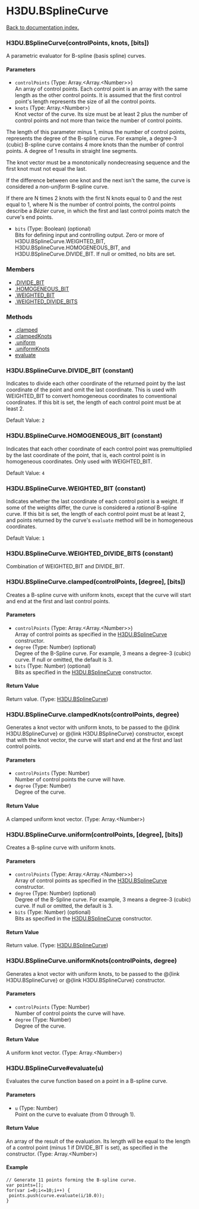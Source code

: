 # H3DU.BSplineCurve

[Back to documentation index.](index.md)

### H3DU.BSplineCurve(controlPoints, knots, [bits]) <a id='H3DU_BSplineCurve'></a>

A parametric evaluator for B-spline (basis spline) curves.

#### Parameters

* `controlPoints` (Type: Array.&lt;Array.&lt;Number>>)<br>
    An array of control points. Each control point is an array with the same length as the other control points. It is assumed that the first control point's length represents the size of all the control points.
* `knots` (Type: Array.&lt;Number>)<br>
    Knot vector of the curve. Its size must be at least 2 plus the number of control points and not more than twice the number of control points.

 The length of this parameter minus 1, minus the number of control points, represents the degree of the B-spline curve. For example, a degree-3 (cubic) B-spline curve contains 4 more knots than the number of control points. A degree of 1 results in straight line segments.

 The knot vector must be a monotonically nondecreasing sequence and the first knot must not equal the last.

 If the difference between one knot and the next isn't the same, the curve is considered a <i>non-uniform</i> B-spline curve.

 If there are N times 2 knots with the first N knots equal to 0 and the rest equal to 1, where N is the number of control points, the control points describe a <i>B&eacute;zier</i> curve, in which the first and last control points match the curve's end points.

* `bits` (Type: Boolean) (optional)<br>
    Bits for defining input and controlling output. Zero or more of H3DU.BSplineCurve.WEIGHTED_BIT, H3DU.BSplineCurve.HOMOGENEOUS_BIT, and H3DU.BSplineCurve.DIVIDE_BIT. If null or omitted, no bits are set.

### Members

* [.DIVIDE_BIT](#H3DU_BSplineCurve_DIVIDE_BIT)
* [.HOMOGENEOUS_BIT](#H3DU_BSplineCurve_HOMOGENEOUS_BIT)
* [.WEIGHTED_BIT](#H3DU_BSplineCurve_WEIGHTED_BIT)
* [.WEIGHTED_DIVIDE_BITS](#H3DU_BSplineCurve_WEIGHTED_DIVIDE_BITS)

### Methods

* [.clamped](#H3DU_BSplineCurve_clamped)
* [.clampedKnots](#H3DU_BSplineCurve_clampedKnots)
* [.uniform](#H3DU_BSplineCurve_uniform)
* [.uniformKnots](#H3DU_BSplineCurve_uniformKnots)
* [evaluate](#H3DU_BSplineCurve_H3DU_BSplineCurve_evaluate)

### H3DU.BSplineCurve.DIVIDE_BIT <a id='H3DU_BSplineCurve_DIVIDE_BIT'></a> (constant)

Indicates to divide each other coordinate of the returned point
by the last coordinate of the point and omit the last
coordinate. This is used with WEIGHTED_BIT to convert
homogeneous coordinates to conventional coordinates.
If this bit is set, the length of each control point must be at least 2.

Default Value: `2`

### H3DU.BSplineCurve.HOMOGENEOUS_BIT <a id='H3DU_BSplineCurve_HOMOGENEOUS_BIT'></a> (constant)

Indicates that each other coordinate of each control point
was premultiplied by the last coordinate of the point, that is,
each control point is in homogeneous coordinates.
Only used with WEIGHTED_BIT.

Default Value: `4`

### H3DU.BSplineCurve.WEIGHTED_BIT <a id='H3DU_BSplineCurve_WEIGHTED_BIT'></a> (constant)

Indicates whether the last coordinate of each control point is a
weight. If some of the weights differ, the curve is
considered a <i>rational</i> B-spline curve.
If this bit is set, the length of each control point must be at least 2,
and points returned by the curve's <code>evaluate</code>
method will be in homogeneous coordinates.

Default Value: `1`

### H3DU.BSplineCurve.WEIGHTED_DIVIDE_BITS <a id='H3DU_BSplineCurve_WEIGHTED_DIVIDE_BITS'></a> (constant)

Combination of WEIGHTED_BIT and DIVIDE_BIT.

### H3DU.BSplineCurve.clamped(controlPoints, [degree], [bits]) <a id='H3DU_BSplineCurve_clamped'></a>

Creates a B-spline curve with uniform knots, except that
the curve will start and end at the first and last control points.

#### Parameters

* `controlPoints` (Type: Array.&lt;Array.&lt;Number>>)<br>
    Array of control points as specified in the <a href="H3DU_BSplineCurve.md">H3DU.BSplineCurve</a> constructor.
* `degree` (Type: Number) (optional)<br>
    Degree of the B-Spline curve. For example, 3 means a degree-3 (cubic) curve. If null or omitted, the default is 3.
* `bits` (Type: Number) (optional)<br>
    Bits as specified in the <a href="H3DU_BSplineCurve.md">H3DU.BSplineCurve</a> constructor.

#### Return Value

Return value. (Type: <a href="H3DU_BSplineCurve.md">H3DU.BSplineCurve</a>)

### H3DU.BSplineCurve.clampedKnots(controlPoints, degree) <a id='H3DU_BSplineCurve_clampedKnots'></a>

Generates a knot vector with uniform knots, to be
passed to the @{link H3DU.BSplineCurve} or @{link H3DU.BSplineCurve} constructor,
except that with the knot vector, the curve will start and end at the
first and last control points.

#### Parameters

* `controlPoints` (Type: Number)<br>
    Number of control points the curve will have.
* `degree` (Type: Number)<br>
    Degree of the curve.

#### Return Value

A clamped uniform knot vector. (Type: Array.&lt;Number>)

### H3DU.BSplineCurve.uniform(controlPoints, [degree], [bits]) <a id='H3DU_BSplineCurve_uniform'></a>

Creates a B-spline curve with uniform knots.

#### Parameters

* `controlPoints` (Type: Array.&lt;Array.&lt;Number>>)<br>
    Array of control points as specified in the <a href="H3DU_BSplineCurve.md">H3DU.BSplineCurve</a> constructor.
* `degree` (Type: Number) (optional)<br>
    Degree of the B-Spline curve. For example, 3 means a degree-3 (cubic) curve. If null or omitted, the default is 3.
* `bits` (Type: Number) (optional)<br>
    Bits as specified in the <a href="H3DU_BSplineCurve.md">H3DU.BSplineCurve</a> constructor.

#### Return Value

Return value. (Type: <a href="H3DU_BSplineCurve.md">H3DU.BSplineCurve</a>)

### H3DU.BSplineCurve.uniformKnots(controlPoints, degree) <a id='H3DU_BSplineCurve_uniformKnots'></a>

Generates a knot vector with uniform knots, to be
passed to the @{link H3DU.BSplineCurve} or @{link H3DU.BSplineCurve} constructor.

#### Parameters

* `controlPoints` (Type: Number)<br>
    Number of control points the curve will have.
* `degree` (Type: Number)<br>
    Degree of the curve.

#### Return Value

A uniform knot vector. (Type: Array.&lt;Number>)

### H3DU.BSplineCurve#evaluate(u) <a id='H3DU_BSplineCurve_H3DU_BSplineCurve_evaluate'></a>

Evaluates the curve function based on a point
in a B-spline curve.

#### Parameters

* `u` (Type: Number)<br>
    Point on the curve to evaluate (from 0 through 1).

#### Return Value

An array of the result of
the evaluation. Its length will be equal to the
length of a control point (minus 1 if DIVIDE_BIT is set), as specified in the constructor. (Type: Array.&lt;Number>)

#### Example

    // Generate 11 points forming the B-spline curve.
    var points=[];
    for(var i=0;i<=10;i++) {
     points.push(curve.evaluate(i/10.0));
    }
